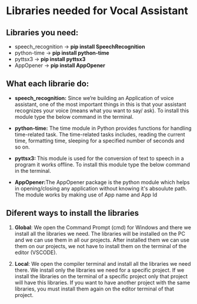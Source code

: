 # Libraries needed for Vocal Assistant

## Libraries you need:
- speech_recognition -> <b>pip install SpeechRecognition</b>
- python-time -> <b>pip install python-time</b>
- pyttsx3 -> <b>pip install pyttsx3</b>
- AppOpener -> <b>pip install AppOpener</b>


## What each librarie do:
- <b>speech_recognition:</b> Since we’re building an Application of voice assistant, one of the most important things in this is that your assistant recognizes your voice (means what you want to say/ ask). To install this module type the below command in the terminal.

- <b>python-time:</b> The time module in Python provides functions for handling time-related task. The time-related tasks includes, reading the current time, formatting time, sleeping for a specified number of seconds and so on. 

- <b>pyttsx3: </b>This module is used for the conversion of text to speech in a program it works offline. To install this module type the below command in the terminal.

- <b>AppOpener:</b>The AppOpener package is the python module which helps in opening/closing any application without knowing it's absoulute path. The module works by making use of App name and App Id


## Diferent ways to install the libraries
1. <b>Global</b>: We open the Command Prompt (cmd) for Windows and there we install all the libraries we need. The libraries will be installed on the PC and we can use them in all our projects. After installed them we can use them on our projects, we not have to install them on the terminal of the editor (VSCODE).

2. <b>Local</b>: We open the compiler terminal and install all the libraries we need there. We install only the libraries we need for a specific project. If we install the libraries on the terminal of a specific project only that project will have this libraries. If you want to have another project with the same libraries, you must install them again on the editor terminal of that project.
